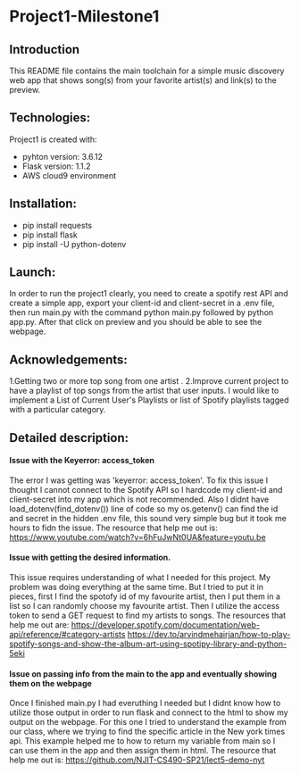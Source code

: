 # Project1-Milestone1

## Introduction
This README file contains the main toolchain for a simple music discovery web app that shows song(s) from your favorite artist(s) and link(s) to the preview.

## Technologies:
Project1 is created with:
* pyhton version: 3.6.12
* Flask version: 1.1.2
* AWS cloud9 environment

## Installation:
* pip install requests
* pip install flask
* pip install -U python-dotenv

## Launch:
In order to run the project1 clearly, you need to create a spotify rest API and create a simple app, export your client-id and client-secret in a .env file,
then run main.py with the command python main.py followed by python app.py.
After that click on preview and you should be able to see the webpage.

## Acknowledgements:
1.Getting two or more top song from one artist .
2.Improve current project to have a playlist of top songs from the artist that user inputs. I would like to implement a List of Current User's Playlists
or list of Spotify playlists tagged with a particular category.

##  Detailed description:
#### Issue with the Keyerror: access_token
The error I was getting was 'keyerror: access_token'.
To fix this issue I thought I cannot connect to the Spotify API so I hardcode my client-id and client-secret into my app which is not recommended.
Also I didnt have load_dotenv(find_dotenv()) line of code so my os.getenv() can find the id and secret in the hidden .env file,
this sound very simple bug but it took me hours to fidn the issue.
The resource that help me out is: 
https://www.youtube.com/watch?v=6hFuJwNt0UA&feature=youtu.be

#### Issue with getting the desired information.
This issue requires understanding of what I needed for this project. My problem was doing everything at the same time.
But I tried to put it in pieces, first I find the spotofy id of my favourite artist, then I put them in a list so I can randomly
choose my favourite artist. Then I utilize the access token to send a GET request to find my artists to songs.
The resources that help me out are:
https://developer.spotify.com/documentation/web-api/reference/#category-artists
https://dev.to/arvindmehairjan/how-to-play-spotify-songs-and-show-the-album-art-using-spotipy-library-and-python-5eki

#### Issue on passing info from the main to the app and eventually showing them on the webpage
Once I finished main.py I had everuthing I needed but I didnt know how to utilize those output in order to run flask and 
connect to the html to show my output on the webpage. For this one I tried to understand the example from our class, where 
we trying to find the specific article in the New york times api. This example helped me to how to return my variable from 
main so I can use them in the app and then assign them in html.
The resource that help me out is:
https://github.com/NJIT-CS490-SP21/lect5-demo-nyt



